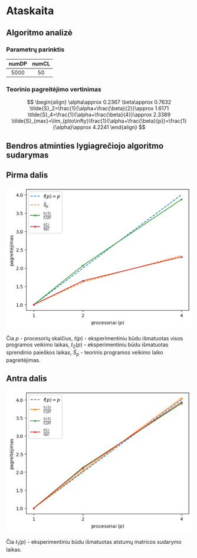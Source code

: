 # Ataskaita

## Algoritmo analizė

### Parametrų parinktis

| numDP | numCL |
| :---: | :---: |
| 5000  |  50   |

### Teorinio pagreitėjimo vertinimas

$$
\begin{align}
\alpha\approx 0.2367
\beta\approx 0.7632
\tilde{S}_2=\frac{1}{\alpha+\frac{\beta}{2}}\approx 1.6171
\tilde{S}_4=\frac{1}{\alpha+\frac{\beta}{4}}\approx 2.3389
\tilde{S}_{max}=\lim_{p\to\infty}\frac{1}{\alpha+\frac{\beta}{p}}=\frac{1}{\alpha}\approx 4.2241
\end{align}
$$

## Bendros atminties lygiagrečiojo algoritmo sudarymas

## Pirma dalis

![Plot 1](./plot-1.png)

Čia $p$ - procesorių skaičius, $t(p)$ - eksperimentiniu būdu išmatuotas visos programos veikimo laikas, $t_2(p)$ - eksperimentiniu būdu išmatuotas sprendinio paieškos laikas, $\tilde{S}_p$ - teorinis programos veikimo laiko pagreitėjimas.

## Antra dalis

![Plot 2](./plot-2.png)

Čia $t_1(p)$ - eksperimentiniu būdu išmatuotas atstumų matricos sudarymo laikas.
